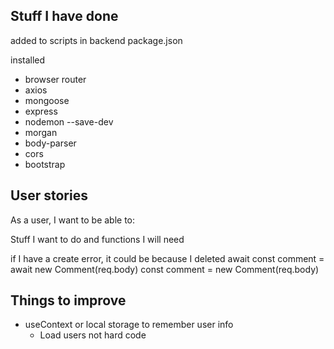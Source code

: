 ## Stuff I have done

added to scripts in backend package.json

installed 
- browser router
- axios
- mongoose
- express
- nodemon --save-dev
- morgan
- body-parser
- cors
- bootstrap


## User stories

As a user, I want to be able to:

Stuff I want to do and functions I will need






if I have a create error, it could be because I deleted await
const comment = await new Comment(req.body)
const comment = new Comment(req.body)

## Things to improve

- useContext or local storage to remember user info
    - Load users not hard code
